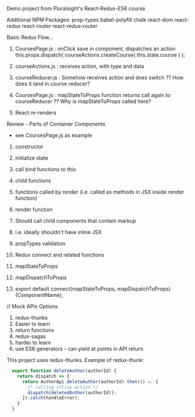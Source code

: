 Demo project from Pluralsight's React-Redux-ES6 course

Additional NPM Packages:
  prop-types
  babel-polyfill
  chalk
  react-dom
  react-redux
  react-router
  react-redux-router

Basic Redux Flow...
1. CoursesPage.js : onClick save in component, dispatches an action
    this.props.dispatch( courseActions.createCourse( this.state.course ) );
    
2. courseActions.js : receives action, with type and data

3. courseReducer.js : Somehow receives action and does switch
??  How does it land in course reducer?

4. CoursesPage.js : mapStateToProps function returns call again to courseReducer
?? Why is mapStateToProps called here?

5. React re-renders





Review - Parts of Container Components 
 * see CoursesPage.js as example

1. constructor
  1. initialize state
  2. call bind functions to this

2. child functions
  1. functions called by render (i.e. called as methods in JSX inside render function)

3. render function
  1. Should call child components that contain markup
  2. i.e. ideally shouldn't have inline JSX

4. propTypes validation

5. Redux connect and related functions
  1. mapStateToProps
  2. mapDispatchToProps
  3. export default connect(mapStateToProps, mapDispatchToProps)(ComponentName);



// Mock APIs
Options
1. redux-thunks
  1. Easier to learn
  2. return functions
2. redux-sagas
  1. harder to learn 
  2. use ES6 generators - can yield at points in API return

This project uses redux-thunks.
Example of redux-thunk:
```js
  export function deleteAuthor(authorId) {
    return dispatch => {
      return AuthorApi.deleteAuthor(authorId).then(() =. {
        /* calling inline action */
        dispatch(deletedAuthor(authorId));
      }).catch(handleError);
    }
  }
```

